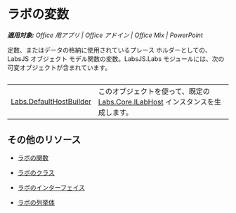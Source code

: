 
# <a name="labs-variables"></a>ラボの変数

 _**適用対象:** Office 用アプリ | Office アドイン | Office Mix | PowerPoint_

定数、またはデータの格納に使用されているプレース ホルダーとしての、LabsJS オブジェクト モデル関数の変数。LabsJS.Labs モジュールには、次の可変オブジェクトが含まれています。

## 


|||
|:-----|:-----|
|[Labs.DefaultHostBuilder](../../reference/office-mix/labs.defaulthostbuilder.md)|このオブジェクトを使って、既定の [Labs.Core.ILabHost](../../reference/office-mix/labs.core.ilabhost.md) インスタンスを生成します。|

## <a name="additional-resources"></a>その他のリソース



- [ラボの関数](../../reference/office-mix/labs-functions.md)
    
- [ラボのクラス](../../reference/office-mix/labs-classes.md)
    
- [ラボのインターフェイス](../../reference/office-mix/labs-interfaces.md)
    
- [ラボの列挙体](../../reference/office-mix/labs-enumerations.md)
    
